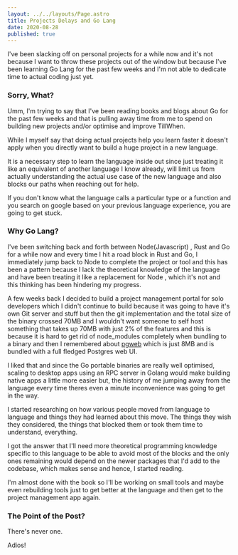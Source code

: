 ```yaml
---
layout: ../../layouts/Page.astro
title: Projects Delays and Go Lang
date: 2020-08-28
published: true
---
```


I've been slacking off on personal projects for a while now and it's not because I want to throw these projects out of the window but because I've been learning Go Lang for the past few weeks and I'm not able to dedicate time to actual coding just yet.

### Sorry, What?

Umm, I'm trying to say that I've been reading books and blogs about Go for the past few weeks and that is pulling away time from me to spend on building new projects and/or optimise and improve TillWhen.

While I myself say that doing actual projects help you learn faster it doesn't apply when you directly want to build a huge project in a new language.

It is a necessary step to learn the language inside out since just treating it like an equivalent of another language I know already, will limit us from actually understanding the actual use case of the new language and also blocks our paths when reaching out for help.

If you don't know what the language calls a particular type or a function and you search on google based on your previous language experience, you are going to get stuck.

### Why Go Lang?

I've been switching back and forth between Node(Javascript) , Rust and Go for a while now and every time I hit a road block in Rust and Go, I immediately jump back to Node to complete the project or tool and this has been a pattern because I lack the theoretical knowledge of the language and have been treating it like a replacement for Node , which it's not and this thinking has been hindering my progress.

A few weeks back I decided to build a project management portal for solo developers which I didn't continue to build because it was going to have it's own Git server and stuff but then the git implementation and the total size of the binary crossed 70MB and I wouldn't want someone to self host something that takes up 70MB with just 2% of the features and this is because it is hard to get rid of node_modules completely when bundling to a binary and then I remembered about [pgweb](https://github.com/sosedoff/pgweb) which is just 8MB and is bundled with a full fledged Postgres web UI.

I liked that and since the Go portable binaries are really well optimised, scaling to desktop apps using an RPC server in Golang would make building native apps a little more easier but, the history of me jumping away from the language every time theres even a minute inconvenience was going to get in the way.

I started researching on how various people moved from language to language and things they had learned about this move.
The things they wish they considered, the things that blocked them or took them time to understand, everything.

I got the answer that I'll need more theoretical programming knowledge specific to this language to be able to avoid most of the blocks and the only ones remaining would depend on the newer packages that I'd add to the codebase, which makes sense and hence, I started reading.

I'm almost done with the book so I'll be working on small tools and maybe even rebuilding tools just to get better at the language and then get to the project management app again.

### The Point of the Post?

There's never one.

Adios!
